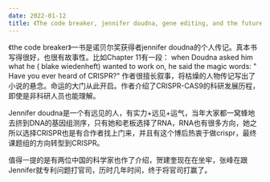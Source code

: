 ```yaml
---
date: 2022-01-12
title: 《The code breaker, jennifer doudna, gene editing, and the future of the human race》
---
```


《the code breaker》一书是诺贝尔奖获得者jennifer doudna的个人传记。真本书写得很好，也很有故事性。比如Chapter 11有一段： when Doudna asked him what he ( blake wiedenheft) wanted to work on, he said the magic words: " Have you ever heard of CRISPR?" 作者很擅长叙事，将枯燥的人物传记写出了小说的悬念。命运的大门从此开启。作者介绍了CRISPR-CAS9的科研发展历程，即使是非科研人员也能理解。

Jennifer doudna是一个有远见的人，有实力+远见+运气，当年大家都一窝蜂地去挤到DNA的基因组测序，只有她和老板选择了RNA，RNA也有很多方向，她之所以选择CRISPR也是有合作者找上门来，并且有这个博后热衷于做crispr，最终课题组的方向转型到CRISPR。

值得一提的是有两位中国的科学家也作了介绍，贺建奎现在在坐牢，张峰在跟Jennifer就专利问题打官司，历时几年时间，终于将官司打赢了。

 

 

















